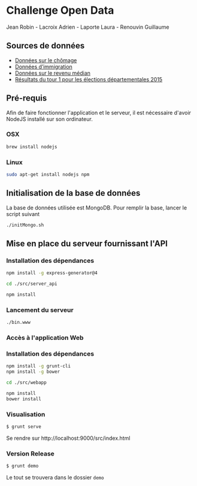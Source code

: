 Challenge Open Data
======

Jean Robin - Lacroix Adrien - Laporte Laura - Renouvin Guillaume

## Sources de données

* [Données sur le chômage](http://www.bdm.insee.fr/bdm2/choixCriteres?codeGroupe=713)
* [Données d’immigration](http://www.insee.fr/fr/themes/tableau.asp?reg_id=99&ref_id=TCRD_012)
* [Données sur le revenu médian](http://www.insee.fr/fr/themes/detail.asp?reg_id=99&ref_id=revenu-pauvrete-menage)
* [Résultats du tour 1 pour les élections départementales 2015](https://www.data.gouv.fr/fr/datasets/elections-departementales-2015-resultats-tour-1/)

## Pré-requis

Afin de faire fonctionner l'application et le serveur, il est nécessaire d'avoir NodeJS installé sur son ordinateur.

### OSX

```sh
brew install nodejs
```

### Linux

```sh
sudo apt-get install nodejs npm
```

## Initialisation de la base de données

La base de données utilisée est MongoDB. Pour remplir la base, lancer le script suivant

```sh
./initMongo.sh
```

## Mise en place du serveur fournissant l'API


### Installation des dépendances

```sh
npm install -g express-generator@4

cd ./src/server_api

npm install
```

### Lancement du serveur

```sh
./bin.www
```

### Accès à l'application Web

### Installation des dépendances

```sh
npm install -g grunt-cli
npm install -g bower

cd ./src/webapp

npm install
bower install
```

### Visualisation

```sh
$ grunt serve
```
Se rendre sur http://localhost:9000/src/index.html

### Version Release

```sh
$ grunt demo
```
Le tout se trouvera dans le dossier `demo`